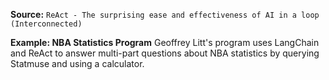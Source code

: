 **Source:** `ReAct - The surprising ease and effectiveness of AI in a loop (Interconnected)`

**Example: NBA Statistics Program**
Geoffrey Litt's program uses LangChain and ReAct to answer multi-part questions about NBA statistics by querying Statmuse and using a calculator.
